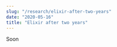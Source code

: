 ```yaml
---
slug: "/research/elixir-after-two-years"
date: "2020-05-16"
title: "Elixir after two years"
---
```


Soon

